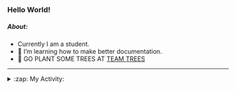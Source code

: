 ### Hello World!

##### About:
- Currently I am a student.
- 🌱 I’m learning how to make better documentation.
- 🌱 GO PLANT SOME TREES AT [TEAM TREES](https://teamtrees.org/)

---
<details>
  <summary>:zap: My Activity:</summary>
  
<!--START_SECTION:waka-->
![Code Time](http://img.shields.io/badge/Code%20Time-1%2C007%20hrs%2046%20mins-blue)

**I'm a Night 🦉** 

```text
🌞 Morning    95 commits     ███░░░░░░░░░░░░░░░░░░░░░░   13.49% 
🌆 Daytime    153 commits    █████░░░░░░░░░░░░░░░░░░░░   21.73% 
🌃 Evening    217 commits    ███████░░░░░░░░░░░░░░░░░░   30.82% 
🌙 Night      239 commits    ████████░░░░░░░░░░░░░░░░░   33.95%

```
📅 **I'm Most Productive on Tuesday** 

```text
Monday       105 commits    ███░░░░░░░░░░░░░░░░░░░░░░   14.91% 
Tuesday      133 commits    ████░░░░░░░░░░░░░░░░░░░░░   18.89% 
Wednesday    78 commits     ██░░░░░░░░░░░░░░░░░░░░░░░   11.08% 
Thursday     100 commits    ███░░░░░░░░░░░░░░░░░░░░░░   14.2% 
Friday       97 commits     ███░░░░░░░░░░░░░░░░░░░░░░   13.78% 
Saturday     81 commits     ███░░░░░░░░░░░░░░░░░░░░░░   11.51% 
Sunday       110 commits    ████░░░░░░░░░░░░░░░░░░░░░   15.62%

```


📊 **This Week I Spent My Time On** 

```text
🔥 Editors: 
VS Code                  8 hrs 28 mins       █████████████████████████   100.0%

🐱‍💻 Projects: 
CSF22                    4 hrs 19 mins       ████████████░░░░░░░░░░░░░   51.09% 
praise-demo              2 hrs 16 mins       ██████░░░░░░░░░░░░░░░░░░░   26.9% 
file-utils               1 hr 51 mins        █████░░░░░░░░░░░░░░░░░░░░   22.01%

```


 Last Updated on 22/01/2023 14:04:11 UTC
<!--END_SECTION:waka-->
</details>

